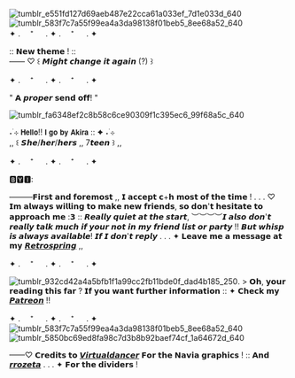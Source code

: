 ![tumblr_e551fd127d69aeb487e22cca61a033ef_7d1e033d_640](https://github.com/OceansBlessing/OceansBlessing/assets/173688831/fd82116c-109e-4871-b868-6413dab7ab34)          
![tumblr_583f7c7a55f99ea4a3da98138f01beb5_8ee68a52_640](https://github.com/OceansBlessing/OceansBlessing/assets/173688831/3e9b1690-a902-46b2-afa1-1e15e1fb6d8e)        
✦ . 　⁺ 　 . ✦ . 　⁺ 　 . ✦

  ::      𝗡𝗲𝘄 𝘁𝗵𝗲𝗺𝗲 !    ::       
 —— ♡ ꒰ 𝙈𝙞𝙜𝙝𝙩 𝙘𝙝𝙖𝙣𝙜𝙚 𝙞𝙩 𝙖𝙜𝙖𝙞𝙣 (?) ꒱ 

✦ . 　⁺ 　 . ✦ . 　⁺ 　 . ✦

" 𝗔 𝙥𝙧𝙤𝙥𝙚𝙧 𝘀𝗲𝗻𝗱 𝗼𝗳𝗳! "

![tumblr_fa6348ef2c8b58c6ce90309f1c395ec6_99f68a5c_640](https://github.com/OceansBlessing/OceansBlessing/assets/173688831/bf2152cd-2b9c-4b8c-b612-883acd46d0ce)

˖ ࣪⊹ 𝗛𝗲𝗹𝗹𝗼!! 𝗜 𝗴𝗼 𝗯𝘆 𝗔𝗸𝗶𝗿𝗮 :: ✦ ˖ ࣪⊹  
   ,, ꒰ 𝙎𝙝𝙚/𝙝𝙚𝙧/𝙝𝙚𝙧𝙨 ,, 7𝙩𝙚𝙚𝙣 ꒱ ,,

✦ . 　⁺ 　 . ✦ . 　⁺ 　 . ✦

🅱🆈🅸:

———𝗙𝗶𝗿𝘀𝘁 𝗮𝗻𝗱 𝗳𝗼𝗿𝗲𝗺𝗼𝘀𝘁 ,, 𝗜 𝗮𝗰𝗰𝗲𝗽𝘁 𝗰+𝗵 𝗺𝗼𝘀𝘁 𝗼𝗳 𝘁𝗵𝗲 𝘁𝗶𝗺𝗲 ! . . . ♡ 𝗜𝗺 𝗮𝗹𝘄𝗮𝘆𝘀 𝘄𝗶𝗹𝗹𝗶𝗻𝗴 𝘁𝗼 𝗺𝗮𝗸𝗲 𝗻𝗲𝘄 𝗳𝗿𝗶𝗲𝗻𝗱𝘀, 𝘀𝗼 𝗱𝗼𝗻'𝘁 𝗵𝗲𝘀𝗶𝘁𝗮𝘁𝗲 𝘁𝗼 𝗮𝗽𝗽𝗿𝗼𝗮𝗰𝗵 𝗺𝗲 :𝟯 :: 𝙍𝙚𝙖𝙡𝙡𝙮 𝙦𝙪𝙞𝙚𝙩 𝙖𝙩 𝙩𝙝𝙚 𝙨𝙩𝙖𝙧𝙩, ︶︶︶︶𝙄 𝙖𝙡𝙨𝙤 𝙙𝙤𝙣'𝙩 𝙧𝙚𝙖𝙡𝙡𝙮 𝙩𝙖𝙡𝙠 𝙢𝙪𝙘𝙝 𝙞𝙛 𝙮𝙤𝙪𝙧 𝙣𝙤𝙩 𝙞𝙣 𝙢𝙮 𝙛𝙧𝙞𝙚𝙣𝙙 𝙡𝙞𝙨𝙩 𝙤𝙧 𝙥𝙖𝙧𝙩𝙮 !! 𝘽𝙪𝙩 𝙬𝙝𝙞𝙨𝙥 𝙞𝙨 𝙖𝙡𝙬𝙖𝙮𝙨 𝙖𝙫𝙖𝙞𝙡𝙖𝙗𝙡𝙚! 𝙄𝙛 𝙄 𝙙𝙤𝙣'𝙩 𝙧𝙚𝙥𝙡𝙮 . . . ✦  𝗟𝗲𝗮𝘃𝗲 𝗺𝗲 𝗮 𝗺𝗲𝘀𝘀𝗮𝗴𝗲 𝗮𝘁 𝗺𝘆 [𝙍𝙚𝙩𝙧𝙤𝙨𝙥𝙧𝙞𝙣𝙜](https://retrospring.net/@wintresr) ,, 

✦ . 　⁺ 　 . ✦ . 　⁺ 　 . ✦


![tumblr_932cd42a4a5bfb1f1a99cc2fb11bde0f_dad4b185_250](https://github.com/OceansBlessing/OceansBlessing/assets/173688831/b2f1d635-aea9-4ac2-be21-92bc8fc08fe0).   > 𝗢𝗵, 𝘆𝗼𝘂𝗿 𝗿𝗲𝗮𝗱𝗶𝗻𝗴 𝘁𝗵𝗶𝘀 𝗳𝗮𝗿 ? 𝗜𝗳 𝘆𝗼𝘂 𝘄𝗮𝗻𝘁 𝗳𝘂𝗿𝘁𝗵𝗲𝗿 𝗶𝗻𝗳𝗼𝗿𝗺𝗮𝘁𝗶𝗼𝗻 :: ✦ 𝗖𝗵𝗲𝗰𝗸 𝗺𝘆 [𝙋𝙖𝙩𝙧𝙚𝙤𝙣](https://www.patreon.com/LacedRibbon?fan_landing=true&view_as=public) !!

✦ . 　⁺ 　 . ✦ . 　⁺ 　 . ✦
![tumblr_583f7c7a55f99ea4a3da98138f01beb5_8ee68a52_640](https://github.com/OceansBlessing/OceansBlessing/assets/173688831/3e9b1690-a902-46b2-afa1-1e15e1fb6d8e)
![tumblr_5850bc69ed8fa98c7d3b8b92baef74cf_1a64672d_640](https://github.com/OceansBlessing/OceansBlessing/assets/173688831/a7ef4aff-19af-4597-9085-051079e1ae19)

——♡ 𝗖𝗿𝗲𝗱𝗶𝘁𝘀
 𝘁𝗼 [𝙑𝙞𝙧𝙩𝙪𝙖𝙡𝙙𝙖𝙣𝙘𝙚𝙧](https://virtualdancer.tumblr.com/?source=share) 𝗙𝗼𝗿 𝘁𝗵𝗲 𝗡𝗮𝘃𝗶𝗮 𝗴𝗿𝗮𝗽𝗵𝗶𝗰𝘀 ! :: 𝗔𝗻𝗱 [𝙧𝙧𝙤𝙯𝙚𝙩𝙖](https://rrozeta.tumblr.com/?source=share) . . . ✦ 𝗙𝗼𝗿 𝘁𝗵𝗲 𝗱𝗶𝘃𝗶𝗱𝗲𝗿𝘀 ! 





